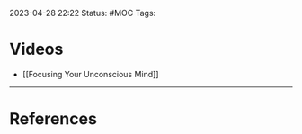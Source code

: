 2023-04-28 22:22
Status: #MOC 
Tags:

# Videos

* [[Focusing Your Unconscious Mind]]




---
# References
